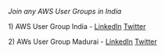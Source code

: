 *Join any AWS User Groups in India*

1\) AWS User Group India \- [LinkedIn](https://www.linkedin.com/company/awsugindia/?originalSubdomain=in) [Twitter](https://twitter.com/awsugindia)

2\) AWs User Group Madurai \- [LinkedIn](https://www.linkedin.com/in/awsugmdu/?trk=public_profile_browsemap&originalSubdomain=in) [Twitter](https://mobile.twitter.com/awsugmdu)
